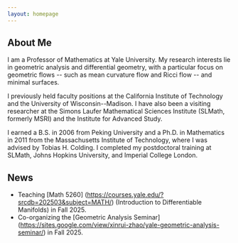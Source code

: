 ```yaml
---
layout: homepage
---
```


## About Me

I am a Professor of Mathematics at Yale University. 
My research interests lie in geometric analysis and differential geometry, with a particular focus on geometric flows -- such as mean curvature flow and Ricci flow -- and minimal surfaces.

I previously held faculty positions at the California Institute of Technology and the University of Wisconsin--Madison. 
I have also been a visiting researcher at the Simons Laufer Mathematical Sciences Institute (SLMath, formerly MSRI) and the Institute for Advanced Study.

I earned a B.S. in 2006 from Peking University and a Ph.D. in Mathematics in 2011 from the Massachusetts Institute of Technology, where I was advised by Tobias H. Colding.
I completed my postdoctoral training at SLMath, Johns Hopkins University, and Imperial College London.

## News

- Teaching [Math 5260] (https://courses.yale.edu/?srcdb=202503&subject=MATH/) (Introduction to Differentiable Manifolds) in Fall 2025.
- Co-organizing the [Geometric Analysis Seminar] (https://sites.google.com/view/xinrui-zhao/yale-geometric-analysis-seminar/) in Fall 2025.




